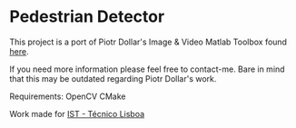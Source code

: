 Pedestrian Detector
===================

This project is a port of Piotr Dollar's Image & Video Matlab Toolbox found [here](https://github.com/pdollar/toolbox/ "Piotr Dollar's Matlab Toolbox").

If you need more information please feel free to contact-me.
Bare in mind that this may be outdated regarding Piotr Dollar's work.

Requirements:
OpenCV
CMake

Work made for [IST - Técnico Lisboa](http://tecnico.ulisboa.pt/en/ "Técnico Lisboa")